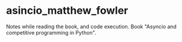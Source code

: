 # asincio_matthew_fowler
Notes while reading the book, and code execution. Book "Asyncio and competitive programming in Python".
